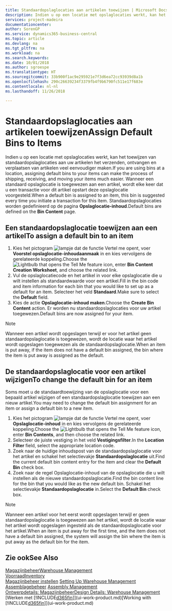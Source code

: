 ```yaml
---
title: Standaardopslaglocaties aan artikelen toewijzen | Microsoft Docs
description: Indien u op een locatie met opslaglocaties werkt, kan het toewijzen van standaardopslaglocaties aan uw artikelen het verzenden, ontvangen en verplaatsen van artikelen veel eenvoudiger maken. Wanneer een standaard opslaglocatie is toegewezen aan een artikel, wordt elke keer dat u een transactie voor dit artikel opstart deze opslaglocatie voorgesteld.
services: project-madeira
documentationcenter: 
author: SorenGP
ms.service: dynamics365-business-central
ms.topic: article
ms.devlang: na
ms.tgt_pltfrm: na
ms.workload: na
ms.search.keywords: 
ms.date: 10/01/2018
ms.author: sgroespe
ms.translationtype: HT
ms.sourcegitcommit: 33b900f1ac9e295921e7f3d6ea72cc93939d8a1b
ms.openlocfilehash: 290c26639234f3379fb4f9b6790fc511e17f683e
ms.contentlocale: nl-nl
ms.lasthandoff: 11/26/2018

---
```

# <a name="assign-default-bins-to-items"></a><span data-ttu-id="f4e3c-104">Standaardopslaglocaties aan artikelen toewijzen</span><span class="sxs-lookup"><span data-stu-id="f4e3c-104">Assign Default Bins to Items</span></span>
<span data-ttu-id="f4e3c-105">Indien u op een locatie met opslaglocaties werkt, kan het toewijzen van standaardopslaglocaties aan uw artikelen het verzenden, ontvangen en verplaatsen van artikelen veel eenvoudiger maken.</span><span class="sxs-lookup"><span data-stu-id="f4e3c-105">If you are using bins at a location, assigning default bins to your items can make the process of shipping, receiving, and moving your items much easier.</span></span> <span data-ttu-id="f4e3c-106">Wanneer een standaard opslaglocatie is toegewezen aan een artikel, wordt elke keer dat u een transactie voor dit artikel opstart deze opslaglocatie voorgesteld.</span><span class="sxs-lookup"><span data-stu-id="f4e3c-106">When a default bin is assigned to an item, this bin is suggested every time you initiate a transaction for this item.</span></span> <span data-ttu-id="f4e3c-107">Standaardopslaglocaties worden gedefinieerd op de pagina **Opslaglocatie-inhoud**.</span><span class="sxs-lookup"><span data-stu-id="f4e3c-107">Default bins are defined on the **Bin Content** page.</span></span>  

## <a name="to-assign-a-default-bin-to-an-item"></a><span data-ttu-id="f4e3c-108">Een standaardopslaglocatie toewijzen aan een artikel</span><span class="sxs-lookup"><span data-stu-id="f4e3c-108">To assign a default bin to an item</span></span>
1.  <span data-ttu-id="f4e3c-109">Kies het pictogram ![lampje dat de functie Vertel me opent](media/ui-search/search_small.png "Vertel me wat u wilt doen"), voer **Voorstel opslaglocatie-inhoudaanmaak** in en kies vervolgens de gerelateerde koppeling.</span><span class="sxs-lookup"><span data-stu-id="f4e3c-109">Choose the ![Lightbulb that opens the Tell Me feature](media/ui-search/search_small.png "Tell me what you want to do") icon, enter **Bin Content Creation Worksheet**, and choose the related link.</span></span>  
2.  <span data-ttu-id="f4e3c-110">Vul de opslaglocatiecode en het artikel in voor elke opslaglocatie die u wilt instellen als standaardwaarde voor een artikel.</span><span class="sxs-lookup"><span data-stu-id="f4e3c-110">Fill in the bin code and item information for each bin that you would like to set up as a default for an item.</span></span> <span data-ttu-id="f4e3c-111">Selecteer het veld **Standaard**.</span><span class="sxs-lookup"><span data-stu-id="f4e3c-111">Make sure to select the **Default** field.</span></span>  
3.  <span data-ttu-id="f4e3c-112">Kies de actie **Opslaglocatie-inhoud maken**.</span><span class="sxs-lookup"><span data-stu-id="f4e3c-112">Choose the **Create Bin Content** action.</span></span> <span data-ttu-id="f4e3c-113">Er worden nu standaardopslaglocaties voor uw artikel toegewezen.</span><span class="sxs-lookup"><span data-stu-id="f4e3c-113">Default bins are now assigned for your item.</span></span>  

> [!NOTE]  
>  <span data-ttu-id="f4e3c-114">Wanneer een artikel wordt opgeslagen terwijl er voor het artikel geen standaardopslaglocatie is toegewezen, wordt de locatie waar het artikel wordt opgeslagen toegewezen als de standaardopslaglocatie.</span><span class="sxs-lookup"><span data-stu-id="f4e3c-114">When an item is put away, if the item does not have a default bin assigned, the bin where the item is put away is assigned as the default.</span></span>  

## <a name="to-change-the-default-bin-for-an-item"></a><span data-ttu-id="f4e3c-115">De standaardopslaglocatie voor een artikel wijzigen</span><span class="sxs-lookup"><span data-stu-id="f4e3c-115">To change the default bin for an item</span></span>  
<span data-ttu-id="f4e3c-116">Soms moet u de standaardtoewijzing van de opslaglocatie voor een bepaald artikel wijzigen of een standaardopslaglocatie toewijzen aan een nieuw artikel.</span><span class="sxs-lookup"><span data-stu-id="f4e3c-116">You may need to change the default bin assignment for an item or assign a default bin to a new item.</span></span>    
1.  <span data-ttu-id="f4e3c-117">Kies het pictogram ![lampje dat de functie Vertel me opent](media/ui-search/search_small.png "Vertel me wat u wilt doen"), voer **Opslaglocatie-inhoud** in en kies vervolgens de gerelateerde koppeling.</span><span class="sxs-lookup"><span data-stu-id="f4e3c-117">Choose the ![Lightbulb that opens the Tell Me feature](media/ui-search/search_small.png "Tell me what you want to do") icon, enter **Bin Contents**, and then choose the related link.</span></span>  
2.  <span data-ttu-id="f4e3c-118">Selecteer de juiste vestiging in het veld **Vestigingsfilter**.</span><span class="sxs-lookup"><span data-stu-id="f4e3c-118">In the **Location Filter** field, select the appropriate location code.</span></span>  
3.  <span data-ttu-id="f4e3c-119">Zoek naar de huidige inhoudspost van de standaardopslaglocatie voor het artikel en schakel het selectievakje **Standaardopslaglocatie** uit.</span><span class="sxs-lookup"><span data-stu-id="f4e3c-119">Find the current default bin content entry for the item and clear the **Default Bin** check box.</span></span>  
4.  <span data-ttu-id="f4e3c-120">Zoek naar de regel Opslaglocatie-inhoud van de opslaglocatie die u wilt instellen als de nieuwe standaardopslaglocatie.</span><span class="sxs-lookup"><span data-stu-id="f4e3c-120">Find the bin content line for the bin that you would like as the new default bin.</span></span> <span data-ttu-id="f4e3c-121">Schakel het selectievakje **Standaardopslaglocatie** in.</span><span class="sxs-lookup"><span data-stu-id="f4e3c-121">Select the **Default Bin** check box.</span></span>  

> [!NOTE]  
>  <span data-ttu-id="f4e3c-122">Wanneer een artikel voor het eerst wordt opgeslagen terwijl er geen standaardopslaglocatie is toegewezen aan het artikel, wordt de locatie waar het artikel wordt opgeslagen ingesteld als de standaardopslaglocatie voor het artikel.</span><span class="sxs-lookup"><span data-stu-id="f4e3c-122">When an item is put away for the first time, and the item does not have a default bin assigned, the system will assign the bin where the item is put away as the default bin for the item.</span></span>  

## <a name="see-also"></a><span data-ttu-id="f4e3c-123">Zie ook</span><span class="sxs-lookup"><span data-stu-id="f4e3c-123">See Also</span></span>  
[<span data-ttu-id="f4e3c-124">Magazijnbeheer</span><span class="sxs-lookup"><span data-stu-id="f4e3c-124">Warehouse Management</span></span>](warehouse-manage-warehouse.md)  
[<span data-ttu-id="f4e3c-125">Voorraad</span><span class="sxs-lookup"><span data-stu-id="f4e3c-125">Inventory</span></span>](inventory-manage-inventory.md)  
<span data-ttu-id="f4e3c-126">[Magazijnbeheer instellen](warehouse-setup-warehouse.md)   </span><span class="sxs-lookup"><span data-stu-id="f4e3c-126">[Setting Up Warehouse Management](warehouse-setup-warehouse.md)   </span></span>  
<span data-ttu-id="f4e3c-127">[Assemblagebeheer](assembly-assemble-items.md)  </span><span class="sxs-lookup"><span data-stu-id="f4e3c-127">[Assembly Management](assembly-assemble-items.md)  </span></span>  
[<span data-ttu-id="f4e3c-128">Ontwerpdetails: Magazijnbeheer</span><span class="sxs-lookup"><span data-stu-id="f4e3c-128">Design Details: Warehouse Management</span></span>](design-details-warehouse-management.md)  
<span data-ttu-id="f4e3c-129">[Werken met [!INCLUDE[d365fin](includes/d365fin_md.md)]](ui-work-product.md)</span><span class="sxs-lookup"><span data-stu-id="f4e3c-129">[Working with [!INCLUDE[d365fin](includes/d365fin_md.md)]](ui-work-product.md)</span></span>

